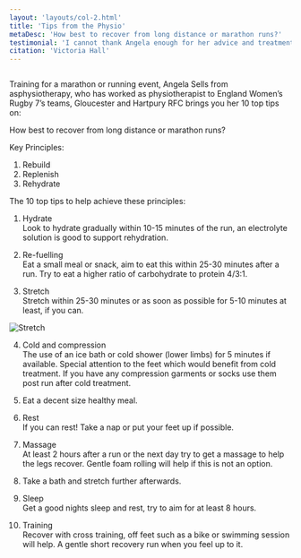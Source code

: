 ```yaml
---
layout: 'layouts/col-2.html'
title: 'Tips from the Physio'
metaDesc: 'How best to recover from long distance or marathon runs?'
testimonial: 'I cannot thank Angela enough for her advice and treatment with all my injures over the years.'
citation: 'Victoria Hall'
---
```

<div class="column content flow__sm">

Training for a marathon or running event, Angela Sells from asphysiotherapy, who has worked as physiotherapist to England Women’s Rugby 7’s teams, Gloucester and Hartpury RFC brings you her 10 top tips on:

How best to recover from long distance or marathon runs?

Key Principles:

1. Rebuild
2. Replenish
3. Rehydrate

The 10 top tips to help achieve these principles:

1. Hydrate<br/>
Look to hydrate gradually within 10-15 minutes of the run, an electrolyte solution is good to support rehydration.

2. Re-fuelling<br/>
Eat a small meal or snack, aim to eat this within 25-30 minutes after a run.  Try to eat a higher ratio of carbohydrate to protein 4/3:1.

3. Stretch<br/>
Stretch within 25-30 minutes or as soon as possible for 5-10 minutes at least,  if you can.

<picture class="image outer-5by3">
    <img class="lazyload blur-up inner-5by3 contain" data-src="/assets/img/stretch.jpg" title="Stretch"
    alt="Stretch" width="" height="">
</picture>
</div>
<div class="column content flow__sm">

4. Cold and compression<br/>
The use of an ice bath or cold shower (lower limbs) for 5 minutes if available.  Special attention to the feet which would benefit from cold treatment. If you have any compression garments or socks use them post run after cold treatment.

5. Eat a decent size healthy meal.<br/>

6. Rest<br/>
If you can rest! Take a nap or put your feet up if possible.

7. Massage<br/>
At least 2 hours after a run or the next day try to get a massage to help the legs recover.  Gentle foam rolling will help if this is not an option.

8. Take a bath and stretch further afterwards.<br/>

9. Sleep<br/>
Get a good nights sleep and rest, try to aim for at least 8 hours.

10. Training<br/>
Recover with cross training, off feet such as a bike or swimming session will help.  A gentle short recovery run when you feel up to it.
</div>
